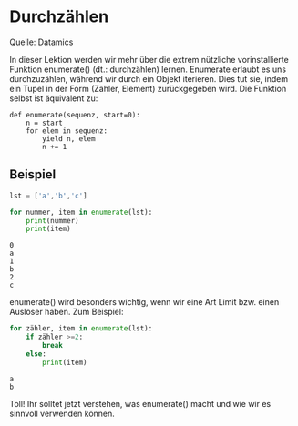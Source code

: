 # Durchzählen

Quelle: Datamics

In dieser Lektion werden wir mehr über die extrem nützliche vorinstallierte Funktion enumerate() (dt.: durchzählen) lernen. Enumerate erlaubt es uns durchzuzählen, während wir durch ein Objekt iterieren. Dies tut sie, indem ein Tupel in der Form (Zähler, Element) zurückgegeben wird. Die Funktion selbst ist äquivalent zu:
    
    def enumerate(sequenz, start=0):
        n = start
        for elem in sequenz:
            yield n, elem
            n += 1
            
## Beispiel


```python
lst = ['a','b','c']

for nummer, item in enumerate(lst):
    print(nummer)
    print(item)
```

    0
    a
    1
    b
    2
    c


enumerate() wird besonders wichtig, wenn wir eine Art Limit bzw. einen Auslöser haben. Zum Beispiel:


```python
for zähler, item in enumerate(lst):
    if zähler >=2:
        break
    else:
        print(item)
```

    a
    b


Toll! Ihr solltet jetzt verstehen, was enumerate() macht und wie wir es sinnvoll verwenden können.

